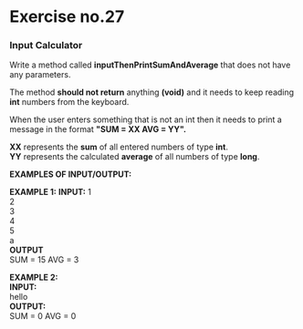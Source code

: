 # Exercise no.27
### Input Calculator

Write a method called **inputThenPrintSumAndAverage** that does not have any parameters.

The method **should not return** anything **(void)** and it needs to keep reading **int** numbers from the keyboard.

When the user enters something that is not an int then it needs to print a message in the format **"SUM = XX AVG = YY".**

**XX** represents the **sum** of all entered numbers of type **int**.  
**YY** represents the calculated **average** of all numbers of type **long**.

**EXAMPLES OF INPUT/OUTPUT:**  

**EXAMPLE 1:**
**INPUT:**
1  
2  
3  
4  
5  
a  
**OUTPUT**  
SUM = 15 AVG = 3  

**EXAMPLE 2:**  
**INPUT:**  
hello  
**OUTPUT:**  
SUM = 0 AVG = 0
